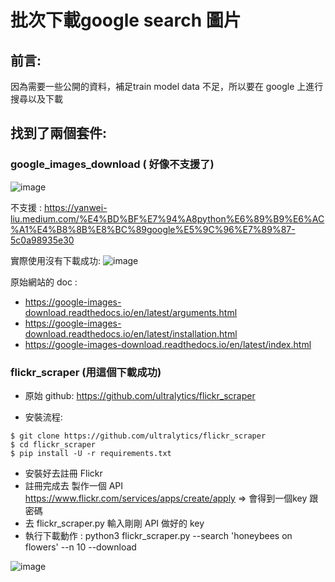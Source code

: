 # 批次下載google search 圖片

## 前言:

因為需要一些公開的資料，補足train model data 不足，所以要在 google 上進行搜尋以及下載

## 找到了兩個套件:

### google_images_download ( 好像不支援了)

![image](https://user-images.githubusercontent.com/88547312/129569975-f51f298a-4425-407f-a95f-7c049ecc0ffd.png)

不支援 : https://yanwei-liu.medium.com/%E4%BD%BF%E7%94%A8python%E6%89%B9%E6%AC%A1%E4%B8%8B%E8%BC%89google%E5%9C%96%E7%89%87-5c0a98935e30

實際使用沒有下載成功:
![image](https://user-images.githubusercontent.com/88547312/129570493-04dec0a6-d15e-48a0-81ac-ec1937f3cd7d.png)


原始網站的 doc :
- https://google-images-download.readthedocs.io/en/latest/arguments.html
- https://google-images-download.readthedocs.io/en/latest/installation.html
- https://google-images-download.readthedocs.io/en/latest/index.html

### flickr_scraper (用這個下載成功)

- 原始 github: https://github.com/ultralytics/flickr_scraper

- 安裝流程: 

```
$ git clone https://github.com/ultralytics/flickr_scraper
$ cd flickr_scraper
$ pip install -U -r requirements.txt
```
- 安裝好去註冊 Flickr 
- 註冊完成去 製作一個 API https://www.flickr.com/services/apps/create/apply => 會得到一個key 跟密碼
- 去 flickr_scraper.py 輸入剛剛 API 做好的 key
- 執行下載動作 : python3 flickr_scraper.py --search 'honeybees on flowers' --n 10 --download

![image](https://user-images.githubusercontent.com/88547312/129573076-5877d2ce-95ec-401f-a1b7-18eb80198dfc.png)









